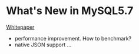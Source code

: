 # What's New in MySQL5.7

[Whitepaper](http://fiercesw.com/wp-content/uploads/2016/01/Whats-New-in-MySQL-5.7-1.pdf)

- performance improvement. How to benchmark?
- native JSON support
  ...

